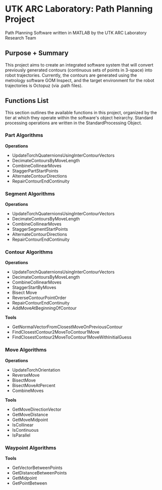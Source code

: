 # UTK ARC Laboratory: Path Planning Project
Path Planning Software written in MATLAB by the UTK ARC Laboratory Research Team

## Purpose + Summary
This project aims to create an integrated software system that will convert previously generated contours (continuous sets of points in 3-space) into robot trajectories. Currently, the contours are generated using the metrology software GOM Inspect, and the target environment for the robot trajectories is Octopuz (via .path files).

## Functions List
This section outlines the available functions in this project, organized by the tier at which they operate within the software's object heirarchy. Standard processing operations are written in the StandardProcessing Object.

### Part Algorithms
**Operations**
- UpdateTorchQuaternionsUsingInterContourVectors
- DecimateContoursByMoveLength
- CombineCollinearMoves
- StaggerPartStartPoints
- AlternateContourDirections
- RepairContourEndContinuity

### Segment Algorithms
**Operations**
- UpdateTorchQuaternionsUsingInterContourVectors
- DecimateContoursByMoveLength
- CombineCollinearMoves
- StaggerSegmentStartPoints
- AlternateContourDirections
- RepairContourEndContinuity

### Contour Algorithms
**Operations**
- UpdateTorchQuaternionsUsingInterContourVectors
- DecimateContoursByMoveLength
- CombineCollinearMoves
- StaggerStartByMoves
- Bisect Move
- ReverseContourPointOrder
- RepairContourEndContinuity
- AddMoveAtBeginningOfContour

**Tools**
- GetNormalVectorFromClosestMoveOnPreviousContour
- FindClosestContour2MoveToContour1Move
- FindClosestContour2MoveToContour1MoveWithInitialGuess

### Move Algorithms
**Operations**
- UpdateTorchOrientation
- ReverseMove
- BisectMove
- BisectMoveAtPercent
- CombineMoves

**Tools**
- GetMoveDirectionVector
- GetMoveDistance
- GetMoveMidpoint
- IsCollinear
- IsContinuous
- IsParallel

### Waypoint Algorithms
**Tools**
- GetVectorBetweenPoints
- GetDistanceBetweenPoints
- GetMidpoint
- GetPointBetween
